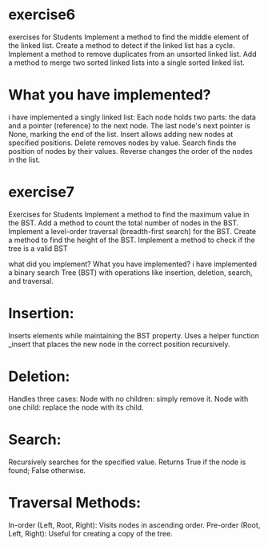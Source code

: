 # exercise6
exercises for Students
Implement a method to find the middle element of the linked list.
Create a method to detect if the linked list has a cycle.
Implement a method to remove duplicates from an unsorted linked list.
Add a method to merge two sorted linked lists into a single sorted linked list.

# What you have implemented?
i have implemented a singly linked list:
Each node holds two parts: the data and a pointer (reference) to the next node.
The last node's next pointer is None, marking the end of the list.
Insert allows adding new nodes at specified positions.
Delete removes nodes by value.
Search finds the position of nodes by their values.
Reverse changes the order of the nodes in the list.




# exercise7
Exercises for Students
Implement a method to find the maximum value in the BST.
Add a method to count the total number of nodes in the BST.
Implement a level-order traversal (breadth-first search) for the BST.
Create a method to find the height of the BST.
Implement a method to check if the tree is a valid BST

what did you implement?
What you have implemented?
i have implemented a binary search Tree (BST) with operations like insertion, deletion, search, and traversal.
# Insertion:
Inserts elements while maintaining the BST property.
Uses a helper function _insert that places the new node in the correct position recursively.


# Deletion:
Handles three cases:
Node with no children: simply remove it.
Node with one child: replace the node with its child.

# Search:
Recursively searches for the specified value.
Returns True if the node is found; False otherwise.

# Traversal Methods:
In-order (Left, Root, Right): Visits nodes in ascending order.
Pre-order (Root, Left, Right): Useful for creating a copy of the tree.